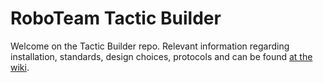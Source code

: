 # RoboTeam Tactic Builder
Welcome on the Tactic Builder repo. Relevant information regarding
installation, standards, design choices, protocols and can be found
[at the wiki](https://bitbucket.org/RoboSupportTeam/roboteam-tactic-builder/wiki/Home).
